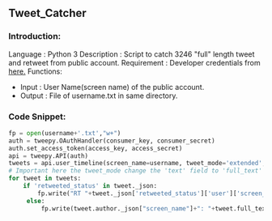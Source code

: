 ## Tweet_Catcher
### Introduction: 
Language : Python 3
Description : Script to catch 3246 "full" length tweet and retweet from public account. 
Requirement :  Developer credentials from [here.](https://developer.twitter.com/en/apply-for-access.html)
Functions: 
* Input : User Name(screen name) of the public account. 
* Output : File of username.txt in same directory.
### Code Snippet:
```python
fp = open(username+'.txt',"w+")
auth = tweepy.OAuthHandler(consumer_key, consumer_secret)
auth.set_access_token(access_key, access_secret) 
api = tweepy.API(auth) 
tweets = api.user_timeline(screen_name=username, tweet_mode='extended', count=200) 
# Important here the tweet_mode change the 'text' field to 'full_text' in response.
for tweet in tweets:
    if 'retweeted_status' in tweet._json:
        fp.write("RT "+tweet._json['retweeted_status']['user']['screen_name']+": "+tweet._json['retweeted_status']['full_text']+"\n")
     else:
         fp.write(tweet.author._json["screen_name"]+": "+tweet.full_text)
```
    
